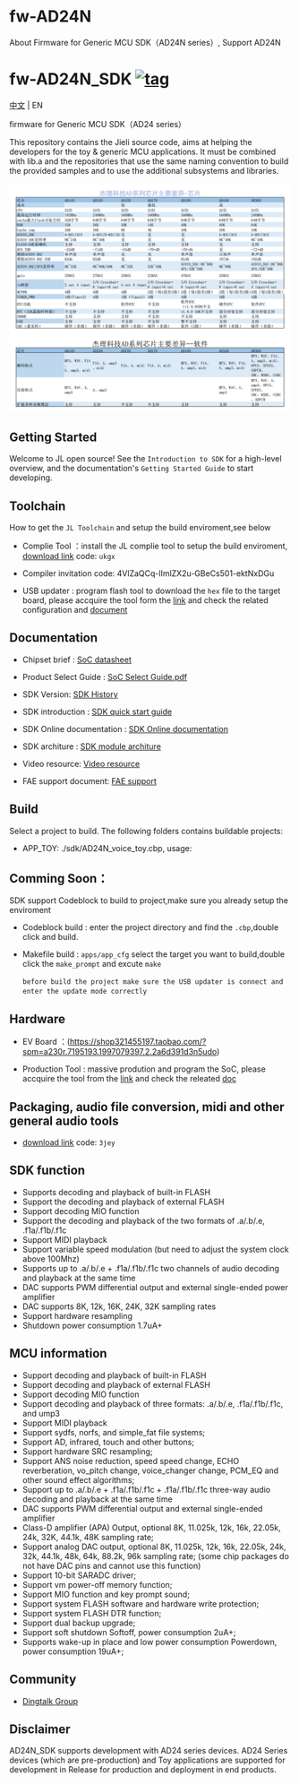 # fw-AD24N
About Firmware for Generic MCU SDK（AD24N series）, Support AD24N

[tag download]:https://gitee.com/Jieli-Tech/fw-AD24N/tags
[tag_badgen]:https://img.shields.io/github/v/tag/Jieli-Tech/fw-AD24N?style=plastic&labelColor=ffffff&color=informational&label=Tag&

# fw-AD24N_SDK   [![tag][tag_badgen]][tag download]

[中文](./README.md) | EN

firmware for Generic MCU SDK（AD24 series）

This repository contains the Jieli source code, aims at helping the developers for the toy & generic MCU applications.
It must be combined with lib.a and the repositories that use the same
naming convention to build the provided samples and to use the additional
subsystems and libraries.

![Alt](jl_ad_chip.png)

Getting Started
------------

Welcome to JL open source! See the `Introduction to SDK` for a high-level overview,
and the documentation's `Getting Started Guide` to start developing.

Toolchain
------------

How to get the `JL Toolchain` and setup the build enviroment,see below

* Complie Tool ：install the JL complie tool to setup the build enviroment, [download link](https://pan.baidu.com/s/1f5pK7ZaBNnvbflD-7R22zA) code: `ukgx`
* Compiler invitation code: 4VlZaQCq-lImlZX2u-GBeCs501-ektNxDGu

* USB updater : program flash tool to download the `hex` file to the target board, please accquire the tool form the [link](https://item.taobao.com/item.htm?spm=a1z10.1-c-s.w4004-22883854875.5.504d246bXKwyeH&id=620295020803) and check the related configuration and [document](.doc/stuff/ISD_CONFIG.INI配置文件说明.pdf)


Documentation
------------

* Chipset brief : [SoC datasheet](./doc)

* Product Select Guide : [SoC Select Guide.pdf](./杰理科技32位AD系列语音MCU选型表.pdf)

* SDK Version: [SDK History](./doc/AD24N_SDK_发布版本信息.pdf)

* SDK introduction : [SDK quick start guide](./doc/AD24N_SDK手册_v1.0.pdf)

* SDK Online documentation : [SDK Online documentation](https://doc.zh-jieli.com/AD24/zh-cn/master/index.html)

* SDK architure : [SDK module architure ](./doc/)

* Video resource: [Video resource](https://space.bilibili.com/3493277347088769/dynamic)

* FAE support document: [FAE support](https://gitee.com/jieli-tech_fae/fw-jl)

Build
-------------
Select a project to build. The following folders contains buildable projects:

* APP_TOY: ./sdk/AD24N_voice_toy.cbp, usage: 


Comming Soon：
-------------

SDK support Codeblock to build to project,make sure you already setup the enviroment

* Codeblock build : enter the project directory and find the `.cbp`,double click and build.

* Makefile build : `apps/app_cfg` select the target you want to build,double click the `make_prompt` and excute `make`

  `before build the project make sure the USB updater is connect and enter the update mode correctly`


Hardware
-------------

* EV Board ：(https://shop321455197.taobao.com/?spm=a230r.7195193.1997079397.2.2a6d391d3n5udo)

* Production Tool : massive prodution and program the SoC, please accquire the tool from the [link](https://item.taobao.com/item.htm?spm=a1z10.1-c-s.w4004-22883854875.8.504d246bXKwyeH&id=620941819219) and check the releated [doc](./doc/stuff/烧写器使用说明文档.pdf)

Packaging, audio file conversion, midi and other general audio tools
-------------

* [download link](https://pan.baidu.com/s/1ajzBF4BFeiRFpDF558ER9w#list/path=%2F) code: `3jey`
  
SDK function
-------------
* Supports decoding and playback of built-in FLASH
* Support the decoding and playback of external FLASH
* Support decoding MIO function
* Support the decoding and playback of the two formats of .a/.b/.e, .f1a/.f1b/.f1c
* Support MIDI playback
* Support variable speed modulation (but need to adjust the system clock above 100Mhz)
* Supports up to .a/.b/.e + .f1a/.f1b/.f1c two channels of audio decoding and playback at the same time
* DAC supports PWM differential output and external single-ended power amplifier
* DAC supports 8K, 12k, 16K, 24K, 32K sampling rates
* Support hardware resampling
* Shutdown power consumption 1.7uA+
  
MCU information
-------------
* Support decoding and playback of built-in FLASH
* Support decoding and playback of external FLASH
* Support decoding MIO function
* Support decoding and playback of three formats: .a/.b/.e, .f1a/.f1b/.f1c, and ump3
* Support MIDI playback
* Support sydfs, norfs, and simple_fat file systems;
* Support AD, infrared, touch and other buttons;
* Support hardware SRC resampling;
* Support ANS noise reduction, speed speed change, ECHO reverberation, vo_pitch change, voice_changer change, PCM_EQ and other sound effect algorithms;
* Support up to .a/.b/.e + .f1a/.f1b/.f1c + .f1a/.f1b/.f1c three-way audio decoding and playback at the same time
* DAC supports PWM differential output and external single-ended amplifier
* Class-D amplifier (APA) Output, optional 8K, 11.025k, 12k, 16k, 22.05k, 24k, 32K, 44.1k, 48K sampling rate;
* Support analog DAC output, optional 8K, 11.025k, 12k, 16k, 22.05k, 24k, 32k, 44.1k, 48k, 64k, 88.2k, 96k sampling rate; (some chip packages do not have DAC pins and cannot use this function)
* Support 10-bit SARADC driver;
* Support vm power-off memory function;
* Support MIO function and key prompt sound;
* Support system FLASH software and hardware write protection;
* Support system FLASH DTR function;
* Support dual backup upgrade;
* Support soft shutdown Softoff, power consumption 2uA+;
* Supports wake-up in place and low power consumption Powerdown, power consumption 19uA+;

Community
--------------

* [Dingtalk Group](./doc/stuff/dingtalk.jpg)

Disclaimer
------------

AD24N_SDK supports development with AD24 series devices.
AD24 Series devices (which are pre-production) and Toy applications are supported for development in Release for production and deployment in end products.
